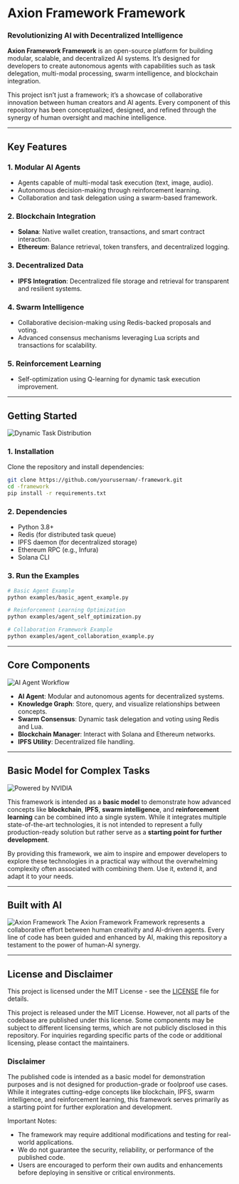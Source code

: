 # **Axion Framework Framework**

### **Revolutionizing AI with Decentralized Intelligence**

**Axion Framework Framework** is an open-source platform for building modular, scalable, and decentralized AI systems. It’s designed for developers to create autonomous agents with capabilities such as task delegation, multi-modal processing, swarm intelligence, and blockchain integration.

This project isn’t just a framework; it’s a showcase of collaborative innovation between human creators and AI agents. Every component of this repository has been conceptualized, designed, and refined through the synergy of human oversight and machine intelligence.

---

## **Key Features**

### **1. Modular AI Agents**
- Agents capable of multi-modal task execution (text, image, audio).
- Autonomous decision-making through reinforcement learning.
- Collaboration and task delegation using a swarm-based framework.

### **2. Blockchain Integration**
- **Solana**: Native wallet creation, transactions, and smart contract interaction.
- **Ethereum**: Balance retrieval, token transfers, and decentralized logging.

### **3. Decentralized Data**
- **IPFS Integration**: Decentralized file storage and retrieval for transparent and resilient systems.

### **4. Swarm Intelligence**
- Collaborative decision-making using Redis-backed proposals and voting.
- Advanced consensus mechanisms leveraging Lua scripts and transactions for scalability.

### **5. Reinforcement Learning**
- Self-optimization using Q-learning for dynamic task execution improvement.

---

## **Getting Started**

![Dynamic Task Distribution](images/IMG_0017.JPG)

### **1. Installation**
Clone the repository and install dependencies:
```bash
git clone https://github.com/yourusernam/-framework.git
cd -framework
pip install -r requirements.txt
```

### **2. Dependencies**
- Python 3.8+
- Redis (for distributed task queue)
- IPFS daemon (for decentralized storage)
- Ethereum RPC (e.g., Infura)
- Solana CLI

### **3. Run the Examples**
```bash
# Basic Agent Example
python examples/basic_agent_example.py

# Reinforcement Learning Optimization
python examples/agent_self_optimization.py

# Collaboration Framework Example
python examples/agent_collaboration_example.py
```

---

## **Core Components**

![AI Agent Workflow](images/IMG_0016.JPG)
- **AI Agent**: Modular and autonomous agents for decentralized systems.
- **Knowledge Graph**: Store, query, and visualize relationships between concepts.
- **Swarm Consensus**: Dynamic task delegation and voting using Redis and Lua.
- **Blockchain Manager**: Interact with Solana and Ethereum networks.
- **IPFS Utility**: Decentralized file handling.

---

## **Basic Model for Complex Tasks**

![Powered by NVIDIA](images/IMG_0015.JPG)

This framework is intended as a **basic model** to demonstrate how advanced concepts like **blockchain**, **IPFS**, **swarm intelligence**, and **reinforcement learning** can be combined into a single system. While it integrates multiple state-of-the-art technologies, it is not intended to represent a fully production-ready solution but rather serve as a **starting point for further development**. 

By providing this framework, we aim to inspire and empower developers to explore these technologies in a practical way without the overwhelming complexity often associated with combining them. Use it, extend it, and adapt it to your needs.

---

## **Built with AI**

![Axion Framework](images/IMG_0011.JPG)
The Axion Framework Framework represents a collaborative effort between human creativity and AI-driven agents. Every line of code has been guided and enhanced by AI, making this repository a testament to the power of human-AI synergy.

---

## **License and Disclaimer**
This project is licensed under the MIT License - see the [LICENSE](LICENSE) file for details.



This project is released under the MIT License. However, not all parts of the codebase are published under this license. Some components may be subject to different licensing terms, which are not publicly disclosed in this repository. For inquiries regarding specific parts of the code or additional licensing, please contact the maintainers.

### Disclaimer
The published code is intended as a basic model for demonstration purposes and is not designed for production-grade or foolproof use cases. While it integrates cutting-edge concepts like blockchain, IPFS, swarm intelligence, and reinforcement learning, this framework serves primarily as a starting point for further exploration and development.

Important Notes:
- The framework may require additional modifications and testing for real-world applications.
- We do not guarantee the security, reliability, or performance of the published code.
- Users are encouraged to perform their own audits and enhancements before deploying in sensitive or critical environments.